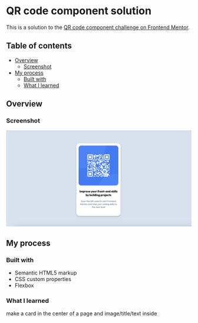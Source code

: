 # QR code component solution

This is a solution to the [QR code component challenge on Frontend Mentor](https://www.frontendmentor.io/challenges/qr-code-component-iux_sIO_H). 

## Table of contents

- [Overview](#overview)
  - [Screenshot](#screenshot)
- [My process](#my-process)
  - [Built with](#built-with)
  - [What I learned](#what-i-learned)


## Overview

### Screenshot

![QR code screenshot](./images/qrcode.png)


## My process

### Built with

- Semantic HTML5 markup
- CSS custom properties
- Flexbox

### What I learned

make a card in the center of a page and image/title/text inside





